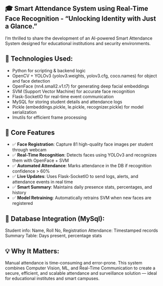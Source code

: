 ## 🎓 Smart Attendance System using Real-Time Face Recognition - “Unlocking Identity with Just a Glance.”
 
I’m thrilled to share the development of an AI-powered Smart Attendance System designed for educational institutions and security environments.

## 🔧 Technologies Used:
- Python for scripting & backend logic
- OpenCV + YOLOv3 (yolov3.weights, yolov3.cfg, coco.names) for object and face detection
- OpenFace (nn4.small2.v1.t7) for generating deep facial embeddings
- SVM (Support Vector Machine) for accurate face recognition
- Flask-SocketIO for real-time event communication
- MySQL for storing student details and attendance logs
- Pickle (embeddings.pickle, le.pickle, recognizer.pickle) for model serialization
- Imutils for efficient frame processing


 ## 🧠 Core Features

- ✅ **Face Registration**: Capture 81 high-quality face images per student through webcam  
- ✅ **Real-Time Recognition**: Detects faces using YOLOv3 and recognizes them with OpenFace + SVM  
- ✅ **Automated Attendance**: Marks attendance in the DB if recognition confidence > 60%  
- ✅ **Live Updates**: Uses Flask-SocketIO to send logs, alerts, and attendance events in real time  
- ✅ **Smart Summary**: Maintains daily presence stats, percentages, and history  
- ✅ **Model Retraining**: Automatically retrains SVM when new faces are registered  


## 📂 Database Integration (MySql):
Student info: Name, Roll No, Registration
Attendance: Timestamped records
Summary Table: Days present, percentage stats

## 💡 Why It Matters:
 Manual attendance is time-consuming and error-prone. This system combines Computer Vision, ML, and Real-Time Communication to create a secure, efficient, and scalable attendance and surveillance solution — ideal for educational institutes and smart campuses.
